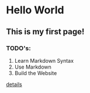 # Hello World
## This is my first page!
### TODO's:
1. Learn Markdown Syntax
2. Use Markdown
3. Build the Website

[details](/details.html)
